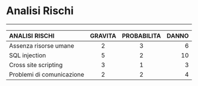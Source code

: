 # Analisi Rischi
-------

|       ANALISI RISCHI      |          GRAVITA            |          PROBABILITA        |       DANNO       |
| :------------------------ | :-------------------------: | :-------------------------: | ----------------: |
| Assenza risorse umane     |              2              |               3             |         6         |
| SQL injection             |              5              |               2             |        10         |
| Cross site scripting      |              3              |               1             |         3         |
| Problemi di comunicazione |              2              |               2             |         4         |
